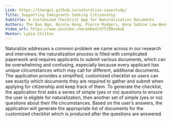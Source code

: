 ```yaml
---
Link: https://thengo1.github.io/naturalize-casestudy/
Title: Supporting Immigrants Seeking Citizenship 
Subtitle: A Customized Checklist App for Naturalization Documents
Authors: The Bao Ngo, Nicole Hong, Pierre Rodgers, Anna Sabine Low-Beer, and Hannah Hetzer
Video_url: https://www.youtube.com/embed/GYTJQNveAaE
Mentor: Lydia Chilton
---
```


Naturalize addresses a common problem we came across in our research and interviews: the naturalization process is filled with complicated paperwork and requires applicants to submit various documents, which can be overwhelming and confusing, especially because every applicant has unique circumstances which may call for different, additional documents.
The application provides a simplified, customized checklist so users can see exactly which documents they are required to gather and submit when applying for citizenship and keep track of them. To generate the checklist, the application first asks a series of simple (yes or no) questions to ensure the user is eligible for naturalization, then another set of simple (yes or no) questions about their life circumstances. Based on the user’s answers, the application will generate the appropriate list of documents for the customized checklist which is produced after the questions are answered.
